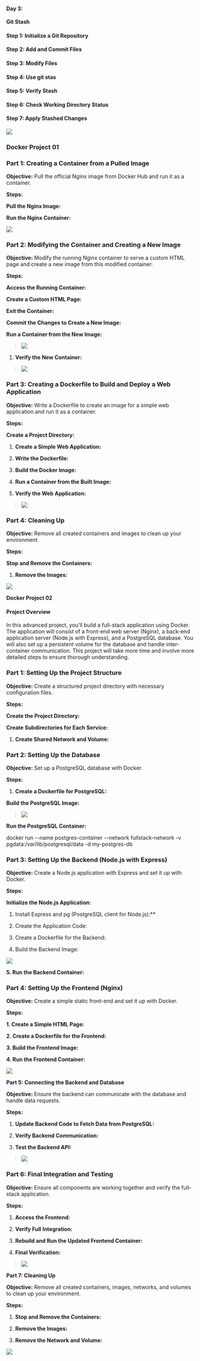 #### **Day 3:**

**Git Stash**

#### **Step 1: Initialize a Git Repository**

#### **Step 2: Add and Commit Files**

#### **Step 3: Modify Files**

#### **Step 4: Use git stas**

#### **Step 5: Verify Stash**

#### **Step 6: Check Working Directory Status**

#### **Step 7: Apply Stashed Changes**

![](.//media/image1.png)

### **Docker Project 01**

### **Part 1: Creating a Container from a Pulled Image**

**Objective:** Pull the official Nginx image from Docker Hub and run it
as a container.

**Steps:**

**Pull the Nginx Image:**

**Run the Nginx Container:**

![](.//media/image2.png)

### **Part 2: Modifying the Container and Creating a New Image**

**Objective:** Modify the running Nginx container to serve a custom HTML
page and create a new image from this modified container.

**Steps:**

**Access the Running Container:**

**Create a Custom HTML Page:**

**Exit the Container:**

**Commit the Changes to Create a New Image:**

**Run a Container from the New Image:**

> ![](.//media/image3.png)

1.  **Verify the New Container:**

> ![](.//media/image4.png)

### **Part 3: Creating a Dockerfile to Build and Deploy a Web Application**

**Objective:** Write a Dockerfile to create an image for a simple web
application and run it as a container.

**Steps:**

**Create a Project Directory:**

1.  **Create a Simple Web Application:**

2.  **Write the Dockerfile:**

3.  **Build the Docker Image:**

4.  **Run a Container from the Built Image:**

5.  **Verify the Web Application:**

> ![](.//media/image5.png)

### **Part 4: Cleaning Up**

**Objective:** Remove all created containers and images to clean up your environment.

**Steps:**

**Stop and Remove the Containers:**

1.  **Remove the Images:**

![](.//media/image6.png)

**Docker Project 02**

#### **Project Overview**

In this advanced project, you\'ll build a full-stack application using
Docker. The application will consist of a front-end web server (Nginx),
a back-end application server (Node.js with Express), and a PostgreSQL
database. You will also set up a persistent volume for the database and
handle inter-container communication. This project will take more time
and involve more detailed steps to ensure thorough understanding.

### **Part 1: Setting Up the Project Structure**

**Objective:** Create a structured project directory with necessary
configuration files.

**Steps:**

**Create the Project Directory:**

**Create Subdirectories for Each Service:**

1.  **Create Shared Network and Volume:**

### **Part 2: Setting Up the Database**

**Objective:** Set up a PostgreSQL database with Docker.

**Steps:**

1.  **Create a Dockerfile for PostgreSQL:**

**Build the PostgreSQL Image:**

> ![](.//media/image7.png)

**Run the PostgreSQL Container:**

docker run \--name postgres-container \--network fullstack-network -v
pgdata:/var/lib/postgresql/data -d my-postgres-db

### **Part 3: Setting Up the Backend (Node.js with Express)**

**Objective:** Create a Node.js application with Express and set it up
with Docker.

**Steps:**

**Initialize the Node.js Application:**

1. Install Express and pg (PostgreSQL client for Node.js):**

2. Create the Application Code:

3. Create a Dockerfile for the Backend:

4. Build the Backend Image:

![](.//media/image8.png)

**5. Run the Backend Container:**

### **Part 4: Setting Up the Frontend (Nginx)**

**Objective:** Create a simple static front-end and set it up with Docker.

**Steps:**

**1. Create a Simple HTML Page:**

**2. Create a Dockerfile for the Frontend:**

**3. Build the Frontend Image:**

**4. Run the Frontend Container:**

![](.//media/image9.png)

**Part 5: Connecting the Backend and Database**

**Objective:** Ensure the backend can communicate with the database and handle data requests.

**Steps:**

1.  **Update Backend Code to Fetch Data from PostgreSQL:**

2.  **Verify Backend Communication:**

3.  **Test the Backend API:**

> ![](.//media/image10.png)

### **Part 6: Final Integration and Testing**

**Objective:** Ensure all components are working together and verify the full-stack application.

**Steps:**

1.  **Access the Frontend:**

2.  **Verify Full Integration:**

3.  **Rebuild and Run the Updated Frontend Container:**

4.  **Final Verification:**

> ![](.//media/image11.png)

**Part 7: Cleaning Up**

**Objective:** Remove all created containers, images, networks, and
volumes to clean up your environment.

**Steps:**

1.  **Stop and Remove the Containers:**

2.  **Remove the Images:**

3.  **Remove the Network and Volume:**

![](.//media/image12.png)
